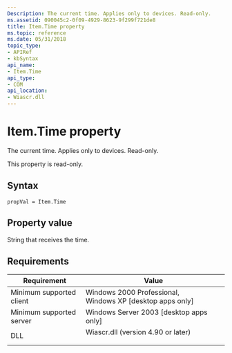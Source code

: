 ```yaml
---
Description: The current time. Applies only to devices. Read-only.
ms.assetid: 090045c2-0f09-4929-8623-9f299f721de8
title: Item.Time property
ms.topic: reference
ms.date: 05/31/2018
topic_type: 
- APIRef
- kbSyntax
api_name: 
- Item.Time
api_type: 
- COM
api_location: 
- Wiascr.dll
---
```


# Item.Time property

The current time. Applies only to devices. Read-only.

This property is read-only.

## Syntax


```JScript
propVal = Item.Time
```



## Property value

String that receives the time.

## Requirements



| Requirement | Value |
|-------------------------------------|---------------------------------------------------------------------------------------------------------------|
| Minimum supported client<br/> | Windows 2000 Professional, Windows XP \[desktop apps only\]<br/>                                        |
| Minimum supported server<br/> | Windows Server 2003 \[desktop apps only\]<br/>                                                          |
| DLL<br/>                      | <dl> <dt>Wiascr.dll (version 4.90 or later)</dt> </dl> |



 

 




